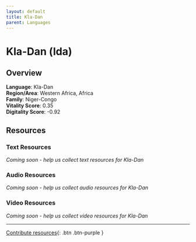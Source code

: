 ```yaml
---
layout: default
title: Kla-Dan
parent: Languages
---
```


# Kla-Dan (lda)

## Overview

**Language**: Kla-Dan  
**Region/Area**: Western Africa, Africa  
**Family**: Niger-Congo  
**Vitality Score**: 0.35  
**Digitality Score**: -0.92  

## Resources

### Text Resources
*Coming soon - help us collect text resources for Kla-Dan*

### Audio Resources
*Coming soon - help us collect audio resources for Kla-Dan*

### Video Resources
*Coming soon - help us collect video resources for Kla-Dan*

---

[Contribute resources](https://fairtrain.github.io/){: .btn .btn-purple }
